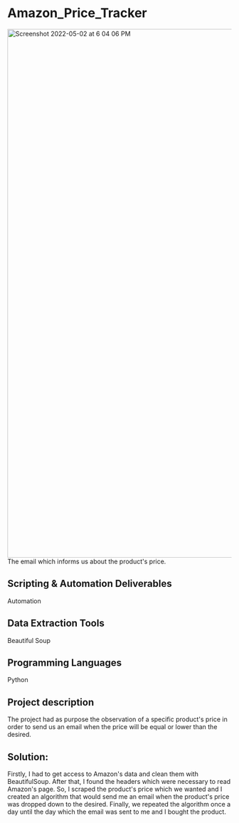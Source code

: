 # Amazon_Price_Tracker
<img width="1189" alt="Screenshot 2022-05-02 at 6 04 06 PM" src="https://user-images.githubusercontent.com/64299794/166257410-05dedba9-2baa-44ff-9e0c-f6ed1aace8fb.png">
The email which informs us about the product's price.

## Scripting & Automation Deliverables
Automation
## Data Extraction Tools
Beautiful Soup
## Programming Languages
Python

## Project description
The project had as purpose the observation of a specific product's price in order to send us an email when the price will be equal or lower than the desired.

## Solution:

Firstly, I had to get access to Amazon's data and clean them with BeautifulSoup. After that, I found the headers which were necessary to read Amazon's page. So, I scraped the product's price which we wanted and I created an algorithm that would send me an email when the product's price was dropped down to the desired. Finally, we repeated the algorithm once a day until the day which the email was sent to me and I bought the product.
